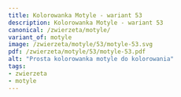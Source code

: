 ```yaml
---
title: Kolorowanka Motyle - wariant 53
description: Kolorowanka Motyle - wariant 53
canonical: /zwierzeta/motyle/
variant_of: motyle
image: /zwierzeta/motyle/53/motyle-53.svg
pdf: /zwierzeta/motyle/53/motyle-53.pdf
alt: "Prosta kolorowanka motyle do kolorowania"
tags:
- zwierzeta
- motyle
---
```

